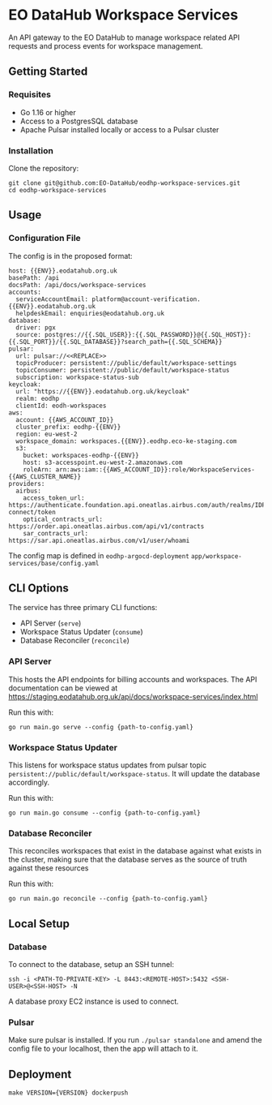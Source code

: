 # EO DataHub Workspace Services
An API gateway to the EO DataHub to manage workspace related API requests and process events for workspace management.

## Getting Started
### Requisites
- Go 1.16 or higher
- Access to a PostgresSQL database
- Apache Pulsar installed locally or access to a Pulsar cluster

### Installation
Clone the repository:
```
git clone git@github.com:EO-DataHub/eodhp-workspace-services.git
cd eodhp-workspace-services
```

## Usage

### Configuration File

The config is in the proposed format:
```
host: {{ENV}}.eodatahub.org.uk
basePath: /api
docsPath: /api/docs/workspace-services
accounts:
  serviceAccountEmail: platform@account-verification.{{ENV}}.eodatahub.org.uk
  helpdeskEmail: enquiries@eodatahub.org.uk
database:
  driver: pgx
  source: postgres://{{.SQL_USER}}:{{.SQL_PASSWORD}}@{{.SQL_HOST}}:{{.SQL_PORT}}/{{.SQL_DATABASE}}?search_path={{.SQL_SCHEMA}}
pulsar:
  url: pulsar://<<REPLACE>>
  topicProducer: persistent://public/default/workspace-settings
  topicConsumer: persistent://public/default/workspace-status
  subscription: workspace-status-sub
keycloak:
  url: "https://{{ENV}}.eodatahub.org.uk/keycloak"
  realm: eodhp
  clientId: eodh-workspaces
aws:
  account: {{AWS_ACCOUNT_ID}}
  cluster_prefix: eodhp-{{ENV}}
  region: eu-west-2
  workspace_domain: workspaces.{{ENV}}.eodhp.eco-ke-staging.com
  s3:
    bucket: workspaces-eodhp-{{ENV}}
    host: s3-accesspoint.eu-west-2.amazonaws.com
    roleArn: arn:aws:iam::{{AWS_ACCOUNT_ID}}:role/WorkspaceServices-{{AWS_CLUSTER_NAME}}
providers:
  airbus:
    access_token_url: https://authenticate.foundation.api.oneatlas.airbus.com/auth/realms/IDP/protocol/openid-connect/token
    optical_contracts_url: https://order.api.oneatlas.airbus.com/api/v1/contracts
    sar_contracts_url: https://sar.api.oneatlas.airbus.com/v1/user/whoami
```
The config map is defined in `eodhp-argocd-deployment` `app/workspace-services/base/config.yaml`


## CLI Options
The service has three primary CLI functions:
- API Server (`serve`)
- Workspace Status Updater (`consume`)
- Database Reconciler (`reconcile`)

### API Server
This hosts the API endpoints for billing accounts and workspaces. The API documentation can be viewed at https://staging.eodatahub.org.uk/api/docs/workspace-services/index.html

Run this with:

`go run main.go serve --config {path-to-config.yaml}`


### Workspace Status Updater
This listens for workspace status updates from pulsar topic `persistent://public/default/workspace-status`. It will update the database accordingly.

Run this with:

`go run main.go consume --config {path-to-config.yaml}`


### Database Reconciler
This reconciles workspaces that exist in the database against what exists in the cluster, making sure that the database serves as the source of truth against these resources

Run this with:

`go run main.go reconcile --config {path-to-config.yaml}`

## Local Setup

### Database
To connect to the database, setup an SSH tunnel:

`ssh -i <PATH-TO-PRIVATE-KEY> -L 8443:<REMOTE-HOST>:5432 <SSH-USER>@<SSH-HOST> -N`

A database proxy EC2 instance is used to connect.


### Pulsar
Make sure pulsar is installed. If you run `./pulsar standalone` and amend the config file to your localhost, then the app will attach to it.



## Deployment

```make VERSION={VERSION} dockerpush```
